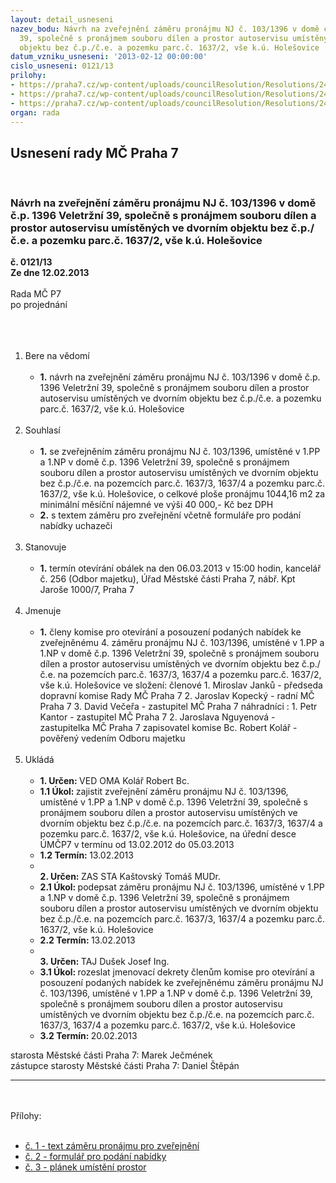 ```yaml
---
layout: detail_usneseni
nazev_bodu: Návrh na zveřejnění záměru pronájmu NJ č. 103/1396 v domě č.p. 1396 Veletržní
  39, společně s pronájmem souboru dílen a prostor autoservisu umístěných ve dvorním
  objektu bez č.p./č.e. a pozemku parc.č. 1637/2, vše k.ú. Holešovice
datum_vzniku_usneseni: '2013-02-12 00:00:00'
cislo_usneseni: 0121/13
prilohy:
- https://praha7.cz/wp-content/uploads/councilResolution/Resolutions/24260/10-13-priloha_1.doc
- https://praha7.cz/wp-content/uploads/councilResolution/Resolutions/24260/priloha_2_veletrzni.doc
- https://praha7.cz/wp-content/uploads/councilResolution/Resolutions/24260/planek_veletrzni.pdf
organ: rada
---
```

<div id="ucUsn_pList" class="usn">
	<span><h2>Usnesení rady MČ Praha 7 </h2>
<br></span><div class="standBody">
<span><h3>Návrh na zveřejnění záměru pronájmu NJ č. 103/1396 v domě č.p. 1396 Veletržní 39, společně s pronájmem souboru dílen a prostor autoservisu umístěných ve dvorním objektu bez č.p./č.e. a pozemku parc.č. 1637/2, vše k.ú. Holešovice</h3></span><div class="center">
		<strong>č. 0121/13</strong><br>
	</div>
<div class="center">
		<strong>Ze dne 12.02.2013</strong><br><br>
	</div>Rada MČ P7<br>po projednání<br><br><br><ol>
<br><li>Bere na vědomí<br><ul>
<br><li>
<strong>1.</strong> návrh na zveřejnění záměru pronájmu NJ č. 103/1396 v domě č.p. 1396 Veletržní 39, společně s pronájmem souboru dílen a prostor autoservisu umístěných ve dvorním objektu bez č.p./č.e. a pozemku parc.č. 1637/2, vše k.ú. Holešovice</li>
</ul>
<br>
</li>
<li>Souhlasí<br><ul>
<br><li>
<strong>1.</strong> se zveřejněním záměru pronájmu NJ č. 103/1396, umístěné v 1.PP a 1.NP v domě č.p. 1396 Veletržní 39, společně s pronájmem souboru dílen a prostor autoservisu umístěných ve dvorním objektu bez č.p./č.e. na pozemcích parc.č. 1637/3, 1637/4 a pozemku parc.č. 1637/2, vše k.ú. Holešovice, o celkové ploše pronájmu 1044,16 m2 za minimální měsíční nájemné ve výši 40 000,- Kč bez DPH<br>
</li>
<li>
<strong>2.</strong> s textem záměru pro zveřejnění včetně formuláře pro podání nabídky uchazeči</li>
</ul>
<br>
</li>
<li>Stanovuje<br><ul>
<br><li>
<strong>1.</strong> termín otevírání obálek na den 06.03.2013 v 15:00 hodin, kancelář č. 256 (Odbor majetku), Úřad Městské části Praha 7, nábř. Kpt Jaroše 1000/7, Praha 7</li>
</ul>
<br>
</li>
<li>Jmenuje<br><ul>
<br><li>
<strong>1.</strong> členy komise pro otevírání a posouzení podaných nabídek ke zveřejněnému 4. záměru pronájmu NJ č. 103/1396, umístěné v 1.PP a 1.NP v domě č.p. 1396 Veletržní 39, společně s pronájmem souboru dílen a prostor autoservisu umístěných ve dvorním objektu bez č.p./č.e. na pozemcích parc.č. 1637/3, 1637/4 a pozemku parc.č. 1637/2, vše k.ú. Holešovice ve složení: členové 1. Miroslav Janků - předseda dopravní komise Rady MČ Praha 7 2. Jaroslav Kopecký - radní MČ Praha 7 3. David Večeřa - zastupitel MČ Praha 7 náhradníci : 1. Petr Kantor - zastupitel MČ Praha 7 2. Jaroslava Nguyenová - zastupitelka MČ Praha 7 zapisovatel komise Bc. Robert Kolář - pověřený vedením Odboru majetku</li>
</ul>
<br>
</li>
<li>Ukládá<br><ul>
<br><li>
<strong>1. Určen: </strong>VED OMA Kolář Robert Bc.<br>
</li>
<li>
<strong>1.1 Úkol: </strong>zajistit zveřejnění záměru pronájmu NJ č. 103/1396, umístěné v 1.PP a 1.NP v domě č.p. 1396 Veletržní 39, společně s pronájmem souboru dílen a prostor autoservisu umístěných ve dvorním objektu bez č.p./č.e. na pozemcích parc.č. 1637/3, 1637/4 a pozemku parc.č. 1637/2, vše k.ú. Holešovice, na úřední desce ÚMČP7 v termínu od 13.02.2012 do 05.03.2013<br>
</li>
<li>
<strong>1.2 Termín: </strong>13.02.2013<br>
</li>
<li>
<strong><br>2. Určen: </strong>ZAS STA Kaštovský Tomáš MUDr.<br>
</li>
<li>
<strong>2.1 Úkol: </strong>podepsat záměru pronájmu NJ č. 103/1396, umístěné v 1.PP a 1.NP v domě č.p. 1396 Veletržní 39, společně s pronájmem souboru dílen a prostor autoservisu umístěných ve dvorním objektu bez č.p./č.e. na pozemcích parc.č. 1637/3, 1637/4 a pozemku parc.č. 1637/2, vše k.ú. Holešovice<br>
</li>
<li>
<strong>2.2 Termín: </strong>13.02.2013<br>
</li>
<li>
<strong><br>3. Určen: </strong>TAJ Dušek Josef Ing.<br>
</li>
<li>
<strong>3.1 Úkol: </strong>rozeslat jmenovací dekrety členům komise pro otevírání a posouzení podaných nabídek ke zveřejněnému záměru pronájmu NJ č. 103/1396, umístěné v 1.PP a 1.NP v domě č.p. 1396 Veletržní 39, společně s pronájmem souboru dílen a prostor autoservisu umístěných ve dvorním objektu bez č.p./č.e. na pozemcích parc.č. 1637/3, 1637/4 a pozemku parc.č. 1637/2, vše k.ú. Holešovice<br>
</li>
<li>
<strong>3.2 Termín: </strong>20.02.2013</li>
</ul>
</li>
</ol>starosta Městské části Praha 7: Marek Ječmének<br>zástupce starosty Městské části Praha 7: Daniel Štěpán <br><hr>
<br><br>Přílohy: <br><ul>
<br><li>
<a href="/zdroj.aspx?typ=4&amp;id=49044&amp;sh=-1996143851" target="_blank" title="Odkaz na soubor - 43 kB - nové okno">č. 1 - text záměru pronájmu pro zveřejnění</a> <br>
</li>
<li>
<a href="/zdroj.aspx?typ=4&amp;Id=49055&amp;sh=-1502749483" target="_blank" title="Odkaz na soubor - 42 kB - nové okno">č. 2 - formulář pro podání nabídky</a> <br>
</li>
<li>
<a href="/zdroj.aspx?typ=4&amp;Id=49056&amp;sh=-1502859147" target="_blank" title="Odkaz na soubor - 203,2 kB - nové okno">č. 3 - plánek umístění prostor</a> </li>
</ul>
</div>
</div>